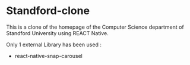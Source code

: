 # Standford-clone
This is a clone of the homepage of the Computer Science department of Standford University using REACT Native. 

Only 1 external Library has been used :
<ul>
<li>react-native-snap-carousel</li>
</ul>
